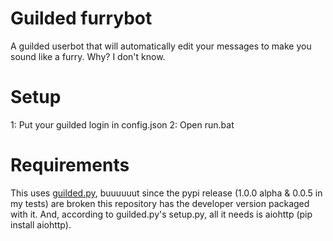 # Guilded furrybot
A guilded userbot that will automatically edit your messages to make you sound like a furry.
Why? I don't know.

# Setup
1: Put your guilded login in config.json
2: Open run.bat

# Requirements
This uses [guilded.py](https://github.com/shayypy/guilded.py), buuuuuut since the pypi release (1.0.0 alpha & 0.0.5 in my tests) are broken this repository has the developer version packaged with it.
And, according to guilded.py's setup.py, all it needs is aiohttp (pip install aiohttp).
